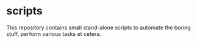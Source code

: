 scripts
=======

This repository contains small stand-alone scripts to automate the boring stuff,
perform various tasks et cetera.

